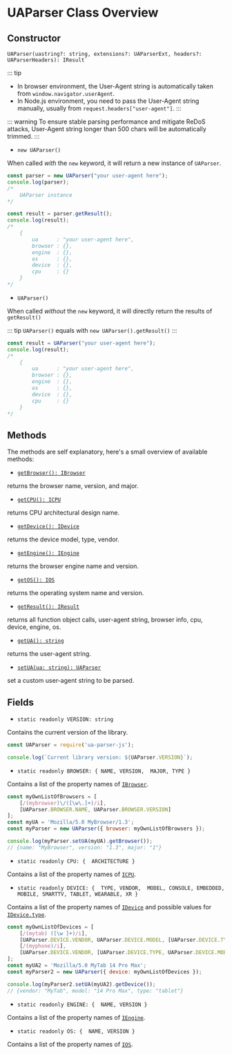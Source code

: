 # UAParser Class Overview

## Constructor

```js:no-line-numbers
UAParser(uastring?: string, extensions?: UAParserExt, headers?: UAParserHeaders): IResult`
```

::: tip
- In browser environment, the User-Agent string is automatically taken from `window.navigator.userAgent`.
- In Node.js environment, you need to pass the User-Agent string manually, usually from `request.headers["user-agent"]`.
:::

::: warning
To ensure stable parsing performance and mitigate ReDoS attacks, User-Agent string longer than 500 chars will be automatically trimmed.
:::

- `new UAParser()`

When called *with* the `new` keyword, it will return a new instance of `UAParser`.

```js [example-with-new.js]
const parser = new UAParser("your user-agent here");
console.log(parser); 
/* 
    UAParser instance
*/

const result = parser.getResult();
console.log(result);
/* 
    {
        ua      : "your user-agent here",
        browser : {},
        engine  : {},
        os      : {},
        device  : {},
        cpu     : {}
    }
*/
```

- `UAParser()`

When called *without* the `new` keyword, it will directly return the results of `getResult()`

::: tip
`UAParser()` equals with `new UAParser().getResult()`
:::

```js [example-without-new.js]
const result = UAParser("your user-agent here");
console.log(result);
/* 
    {
        ua      : "your user-agent here",
        browser : {},
        engine  : {},
        os      : {},
        device  : {},
        cpu     : {}
    }
*/
```

## Methods
The methods are self explanatory, here's a small overview of available methods:

- [`getBrowser(): IBrowser`](/api/main/get-browser)
 
returns the browser name, version, and major.

- [`getCPU(): ICPU`](/api/main/get-cpu)
 
returns CPU architectural design name.

- [`getDevice(): IDevice`](/api/main/get-device)
 
returns the device model, type, vendor.
 
- [`getEngine(): IEngine`](/api/main/get-engine)
 
returns the browser engine name and version.
 
- [`getOS(): IOS`](/api/main/get-os)
 
returns the operating system name and version.
 
- [`getResult(): IResult`](/api/main/get-result)
 
returns all function object calls, user-agent string, browser info, cpu, device, engine, os.

- [`getUA(): string`](/api/main/get-ua)
 
returns the user-agent string.
 
- [`setUA(ua: string): UAParser`](/api/main/set-ua)
 
set a custom user-agent string to be parsed.

## Fields

- `static readonly VERSION: string`

Contains the current version of the library.

```js [example-version.js]
const UAParser = require('ua-parser-js');

console.log(`Current library version: ${UAParser.VERSION}`);
```

- `static readonly BROWSER: {
    NAME,
    VERSION, 
    MAJOR,
    TYPE
}`

Contains a list of the property names of [`IBrowser`](/api/main/get-browser).

```js [example-browser.js]
const myOwnListOfBrowsers = [
    [/(mybrowser)\/([\w\.]+)/i], 
    [UAParser.BROWSER.NAME, UAParser.BROWSER.VERSION]
];
const myUA = 'Mozilla/5.0 MyBrowser/1.3';
const myParser = new UAParser({ browser: myOwnListOfBrowsers });

console.log(myParser.setUA(myUA).getBrowser());  
// {name: "MyBrowser", version: "1.3", major: "1"}
```

- `static readonly CPU: { 
    ARCHITECTURE
}`

Contains a list of the property names of [`ICPU`](/api/main/get-cpu).

- `static readonly DEVICE: { 
    TYPE,
    VENDOR, 
    MODEL,
    CONSOLE,
    EMBEDDED,
    MOBILE,
    SMARTTV,
    TABLET,
    WEARABLE,
    XR
}`

Contains a list of the property names of [`IDevice`](/api/main/get-device) and possible values for [`IDevice.type`](/info/device/type).

```js [example-device.js]
const myOwnListOfDevices = [
    [/(mytab) ([\w ]+)/i], 
    [UAParser.DEVICE.VENDOR, UAParser.DEVICE.MODEL, [UAParser.DEVICE.TYPE, UAParser.DEVICE.TABLET]],
    [/(myphone)/i], 
    [UAParser.DEVICE.VENDOR, [UAParser.DEVICE.TYPE, UAParser.DEVICE.MOBILE]]
];
const myUA2 = 'Mozilla/5.0 MyTab 14 Pro Max';
const myParser2 = new UAParser({ device: myOwnListOfDevices });

console.log(myParser2.setUA(myUA2).getDevice());  
// {vendor: "MyTab", model: "14 Pro Max", type: "tablet"}
```

- `static readonly ENGINE: { 
    NAME,
    VERSION
}`

Contains a list of the property names of [`IEngine`](/api/main/get-engine).

- `static readonly OS: { 
    NAME,
    VERSION
}`

Contains a list of the property names of [`IOS`](/api/main/get-os).